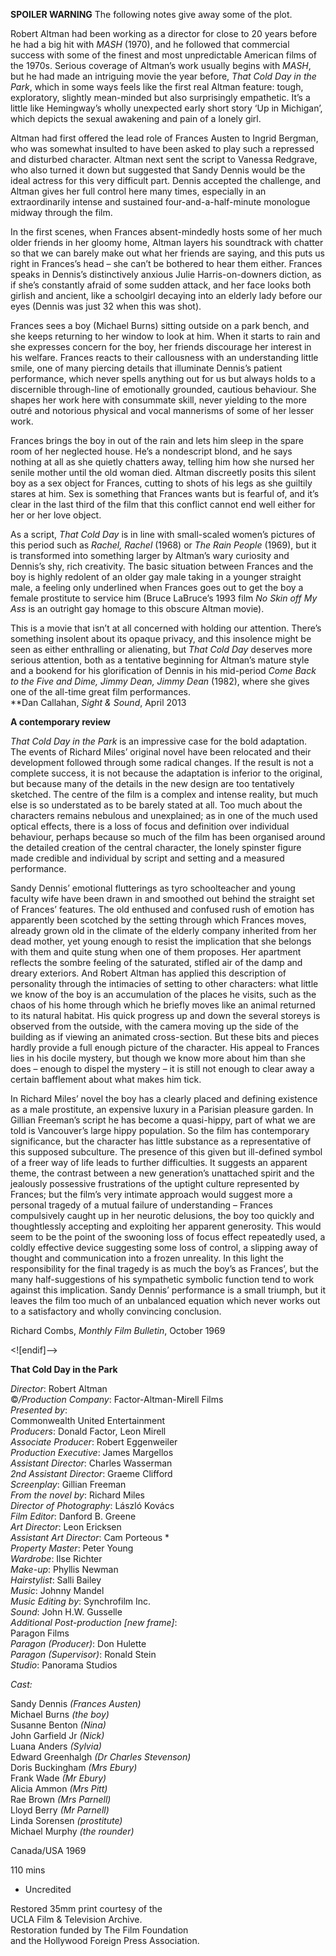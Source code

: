 

**SPOILER WARNING** The following notes give away some of the plot.

Robert Altman had been working as a director for close to 20 years before he had a big hit with _MASH_ (1970), and he followed that commercial success with some of the finest and most unpredictable American films of the 1970s. Serious coverage of Altman’s work usually begins with _MASH_, but he had made an intriguing movie the year before, _That Cold Day in the Park_, which in some ways feels like the first real Altman feature: tough, exploratory, slightly mean-minded but also surprisingly empathetic. It’s a little like Hemingway’s wholly unexpected early short story ‘Up in Michigan’, which depicts the sexual awakening and pain of a lonely girl.

Altman had first offered the lead role of Frances Austen to Ingrid Bergman, who was somewhat insulted to have been asked to play such a repressed and disturbed character. Altman next sent the script to Vanessa Redgrave, who also turned it down but suggested that Sandy Dennis would be the ideal actress for this very difficult part. Dennis accepted the challenge, and Altman gives her full control here many times, especially in an extraordinarily intense and sustained four-and-a-half-minute monologue midway through the film.

In the first scenes, when Frances absent-mindedly hosts some of her much older friends in her gloomy home, Altman layers his soundtrack with chatter so that we can barely make out what her friends are saying, and this puts us right in Frances’s head – she can’t be bothered to hear them either. Frances speaks in Dennis’s distinctively anxious Julie Harris-on-downers diction, as if she’s constantly afraid of some sudden attack, and her face looks both girlish and ancient, like a schoolgirl decaying into an elderly lady before our eyes (Dennis was just 32 when this was shot).

Frances sees a boy (Michael Burns) sitting outside on a park bench, and she keeps returning to her window to look at him. When it starts to rain and she expresses concern for the boy, her friends discourage her interest in his welfare. Frances reacts to their callousness with an understanding little smile, one of many piercing details that illuminate Dennis’s patient performance, which never spells anything out for us but always holds to a discernible through-line of emotionally grounded, cautious behaviour. She shapes her work here with consummate skill, never yielding to the more outré and notorious physical and vocal mannerisms of some of her lesser work.

Frances brings the boy in out of the rain and lets him sleep in the spare room of her neglected house. He’s a nondescript blond, and he says nothing at all as she quietly chatters away, telling him how she nursed her senile mother until the old woman died. Altman discreetly posits this silent boy as a sex object for Frances, cutting to shots of his legs as she guiltily stares at him. Sex is something that Frances wants but is fearful of, and it’s clear in the last third of the film that this conflict cannot end well either for her or her love object.

As a script, _That Cold Day_ is in line with small-scaled women’s pictures of this period such as _Rachel, Rachel_ (1968) or _The Rain People_ (1969), but it is transformed into something larger by Altman’s wary curiosity and Dennis’s shy, rich creativity. The basic situation between Frances and the boy is highly redolent of an older gay male taking in a younger straight male, a feeling only underlined when Frances goes out to get the boy a female prostitute to service him (Bruce LaBruce’s 1993 film _No Skin off My Ass_ is an outright gay homage to this obscure Altman movie).

This is a movie that isn’t at all concerned with holding our attention. There’s something insolent about its opaque privacy, and this insolence might be seen as either enthralling or alienating, but _That Cold Day_ deserves more serious attention, both as a tentative beginning for Altman’s mature style and a bookend for his glorification of Dennis in his mid-period _Come Back to the Five and Dime, Jimmy Dean, Jimmy Dean_ (1982), where she gives one of the all-time great film performances.  
**Dan Callahan, _Sight & Sound_, April 2013

**A contemporary review**

_That Cold Day in the Park_ is an impressive case for the bold adaptation.  
The events of Richard Miles’ original novel have been relocated and their development followed through some radical changes. If the result is not a complete success, it is not because the adaptation is inferior to the original, but because many of the details in the new design are too tentatively sketched. The centre of the film is a complex and intense reality, but much else is so understated as to be barely stated at all. Too much about the characters remains nebulous and unexplained; as in one of the much used optical effects, there is a loss of focus and definition over individual behaviour, perhaps because so much of the film has been organised around the detailed creation of the central character, the lonely spinster figure made credible and individual by script and setting and a measured performance.

Sandy Dennis’ emotional flutterings as tyro schoolteacher and young faculty wife have been drawn in and smoothed out behind the straight set of Frances’ features. The old enthused and confused rush of emotion has apparently been scotched by the setting through which Frances moves, already grown old in the climate of the elderly company inherited from her dead mother, yet young enough to resist the implication that she belongs with them and quite stung when one of them proposes. Her apartment reflects the sombre feeling of the saturated, stifled air of the damp and dreary exteriors. And Robert Altman has applied this description of personality through the intimacies of setting to other characters: what little we know of the boy is an accumulation of the places he visits, such as the chaos of his home through which he briefly moves like an animal returned to its natural habitat. His quick progress up and down the several storeys is observed from the outside, with the camera moving up the side of the building as if viewing an animated cross-section. But these bits and pieces hardly provide a full enough picture of the character. His appeal to Frances lies in his docile mystery, but though we know more about him than she does – enough to dispel the mystery – it is still not enough to clear away a certain bafflement about what makes him tick.

In Richard Miles’ novel the boy has a clearly placed and defining existence as a male prostitute, an expensive luxury in a Parisian pleasure garden. In Gillian Freeman’s script he has become a quasi-hippy, part of what we are told is Vancouver’s large hippy population. So the film has contemporary significance, but the character has little substance as a representative of this supposed subculture. The presence of this given but ill-defined symbol of a freer way of life leads to further difficulties. It suggests an apparent theme, the contrast between a new generation’s unattached spirit and the jealously possessive frustrations of the uptight culture represented by Frances; but the film’s very intimate approach would suggest more a personal tragedy of a mutual failure of understanding – Frances compulsively caught up in her neurotic delusions, the boy too quickly and thoughtlessly accepting and exploiting her apparent generosity. This would seem to be the point of the swooning loss of focus effect repeatedly used, a coldly effective device suggesting some loss of control, a slipping away of thought and communication into a frozen unreality. In this light the responsibility for the final tragedy is as much the boy’s as Frances’, but the many half-suggestions of his sympathetic symbolic function tend to work against this implication. Sandy Dennis’ performance is a small triumph, but it leaves the film too much of an unbalanced equation which never works out to a satisfactory and wholly convincing conclusion.

Richard Combs, _Monthly Film Bulletin_, October 1969

<![endif]-->

**That Cold Day in the Park**

_Director_: Robert Altman  
©_/Production Company_: Factor-Altman-Mirell Films  
_Presented by_:  
Commonwealth United Entertainment  
_Producers_: Donald Factor, Leon Mirell  
_Associate Producer_: Robert Eggenweiler  
_Production Executive_: James Margellos  
_Assistant Director_: Charles Wasserman  
_2nd Assistant Director_: Graeme Clifford  
_Screenplay_: Gillian Freeman  
_From the novel by_: Richard Miles  
_Director of Photography_: László Kovács  
_Film Editor_: Danford B. Greene  
_Art Director_: Leon Ericksen  
_Assistant Art Director_: Cam Porteous *  
_Property Master_: Peter Young  
_Wardrobe_: Ilse Richter  
_Make-up_: Phyllis Newman  
_Hairstylist_: Salli Bailey  
_Music_: Johnny Mandel  
_Music Editing by_: Synchrofilm Inc.  
_Sound_: John H.W. Gusselle  
_Additional Post-production [new frame]_:  
Paragon Films  
_Paragon (Producer)_: Don Hulette  
_Paragon (Supervisor)_: Ronald Stein  
_Studio_: Panorama Studios

_Cast:_

Sandy Dennis _(Frances Austen)_  
Michael Burns _(the boy)_  
Susanne Benton _(Nina)_  
John Garfield Jr _(Nick)_  
Luana Anders _(Sylvia)_  
Edward Greenhalgh _(Dr Charles Stevenson)_  
Doris Buckingham _(Mrs Ebury)_  
Frank Wade _(Mr Ebury)_  
Alicia Ammon _(Mrs Pitt)_  
Rae Brown _(Mrs Parnell)_  
Lloyd Berry _(Mr Parnell)_  
Linda Sorensen _(prostitute)_  
Michael Murphy _(the rounder)_

Canada/USA 1969

110 mins

* Uncredited

Restored 35mm print courtesy of the  
UCLA Film & Television Archive.  
Restoration funded by The Film Foundation  
and the Hollywood Foreign Press Association.
<!--stackedit_data:
eyJoaXN0b3J5IjpbMTQ4MzQ0ODg2OV19
-->